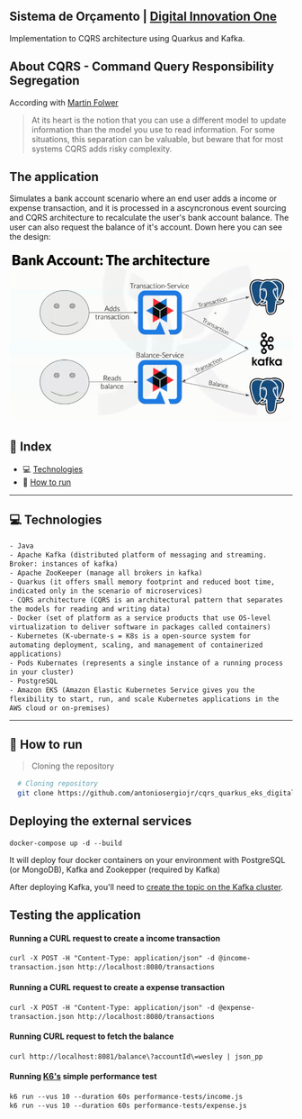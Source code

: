 ## Sistema de Orçamento | [Digital Innovation One](https://digitalinnovation.one/)

Implementation to CQRS architecture using Quarkus and Kafka.

## About CQRS - Command Query Responsibility Segregation

According with [Martin Folwer](https://martinfowler.com/bliki/CQRS.html) 
> At its heart is the notion that you can use a different model to update information than the model you use to read information. 
> For some situations, this separation can be valuable, but beware that for most systems CQRS adds risky complexity.

## The application

Simulates a bank account scenario where an end user adds a income or expense transaction, and it is processed in a ascyncronous event sourcing and CQRS architecture to recalculate the user's bank account balance. The user can also request the balance of it's account. Down here you can see the design:

![Design](/images/design.png)

## 📌 Index
- 💻 [Technologies](#-technologies)
- 🚀 [How to run](#-how-to-run)
---

## 💻 Technologies
    - Java
    - Apache Kafka (distributed platform of messaging and streaming. Broker: instances of kafka)
    - Apache ZooKeeper (manage all brokers in kafka)
    - Quarkus (it offers small memory footprint and reduced boot time, indicated only in the scenario of microservices)
    - CQRS architecture (CQRS is an architectural pattern that separates the models for reading and writing data)
    - Docker (set of platform as a service products that use OS-level virtualization to deliver software in packages called containers)
    - Kubernetes (K-ubernate-s = K8s is a open-source system for automating deployment, scaling, and management of containerized applications)
    - Pods Kubernates (represents a single instance of a running process in your cluster)
    - PostgreSQL
    - Amazon EKS (Amazon Elastic Kubernetes Service gives you the flexibility to start, run, and scale Kubernetes applications in the AWS cloud or on-premises)
---
## 🚀 How to run

> Cloning the repository
  ```bash
    # Cloning repository
    git clone https://github.com/antoniosergiojr/cqrs_quarkus_eks_digital_innovation_one.git
  ```

## Deploying the external services

```
docker-compose up -d --build
```
It will deploy four docker containers on your environment with PostgreSQL (or MongoDB), Kafka and Zookepper (required by Kafka)

After deploying Kafka, you'll need to [create the topic on the Kafka cluster](https://kafka.apache.org/quickstart).

## Testing the application

#### Running a CURL request to create a income transaction
```
curl -X POST -H "Content-Type: application/json" -d @income-transaction.json http://localhost:8080/transactions
```
#### Running a CURL request to create a expense transaction
```
curl -X POST -H "Content-Type: application/json" -d @expense-transaction.json http://localhost:8080/transactions
```
#### Running CURL request to fetch the balance
```
curl http://localhost:8081/balance\?accountId\=wesley | json_pp
```
#### Running [K6's](https://k6.io) simple performance test
````
k6 run --vus 10 --duration 60s performance-tests/income.js
k6 run --vus 10 --duration 60s performance-tests/expense.js
````
